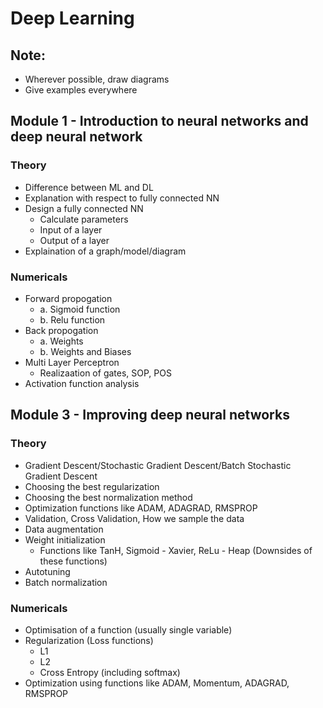 # Deep Learning

## Note:

* Wherever possible, draw diagrams
* Give examples everywhere

## Module 1 - Introduction to neural networks and deep neural network

### Theory
* Difference between ML and DL
* Explanation with respect to fully connected NN
* Design a fully connected NN
  * Calculate parameters
  * Input of a layer
  * Output of a layer
* Explaination of a graph/model/diagram


### Numericals
* Forward propogation
  * a. Sigmoid function
  * b. Relu function
* Back propogation
  * a. Weights
  * b. Weights and Biases
* Multi Layer Perceptron
  * Realizaation of gates, SOP, POS
* Activation function analysis

## Module 3 - Improving deep neural networks

### Theory
* Gradient Descent/Stochastic Gradient Descent/Batch Stochastic Gradient Descent
* Choosing the best regularization
* Choosing the best normalization method
* Optimization functions like ADAM, ADAGRAD, RMSPROP
* Validation, Cross Validation, How we sample the data
* Data augmentation
* Weight initialization
  * Functions like TanH, Sigmoid - Xavier, ReLu - Heap (Downsides of these functions)
* Autotuning
* Batch normalization

### Numericals
* Optimisation of a function (usually single variable)
* Regularization (Loss functions)
  * L1
  * L2
  * Cross Entropy (including softmax)
* Optimization using functions like ADAM, Momentum, ADAGRAD, RMSPROP